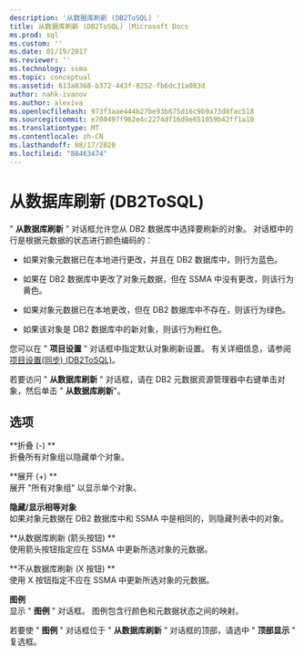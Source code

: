 ```yaml
---
description: '从数据库刷新 (DB2ToSQL) '
title: 从数据库刷新 (DB2ToSQL) |Microsoft Docs
ms.prod: sql
ms.custom: ''
ms.date: 01/19/2017
ms.reviewer: ''
ms.technology: ssma
ms.topic: conceptual
ms.assetid: 613a8368-b372-443f-8252-fb6dc31a003d
author: nahk-ivanov
ms.author: alexiva
ms.openlocfilehash: 973f3aae444b27be93b675d16c9b9a73d8fac518
ms.sourcegitcommit: e700497f962e4c2274df16d9e651059b42ff1a10
ms.translationtype: MT
ms.contentlocale: zh-CN
ms.lasthandoff: 08/17/2020
ms.locfileid: "88463474"
---
```

# <a name="refresh-from-database-db2tosql"></a>从数据库刷新 (DB2ToSQL) 
" **从数据库刷新** " 对话框允许您从 DB2 数据库中选择要刷新的对象。 对话框中的行是根据元数据的状态进行颜色编码的：  
  
-   如果对象元数据已在本地进行更改，并且在 DB2 数据库中，则行为蓝色。  
  
-   如果在 DB2 数据库中更改了对象元数据，但在 SSMA 中没有更改，则该行为黄色。  
  
-   如果对象元数据已在本地更改，但在 DB2 数据库中不存在，则该行为绿色。  
  
-   如果该对象是 DB2 数据库中的新对象，则该行为粉红色。  
  
您可以在 " **项目设置** " 对话框中指定默认对象刷新设置。 有关详细信息，请参阅 [项目设置&#40;同步&#41; &#40;DB2ToSQL&#41;](../../ssma/db2/project-settings-synchronization-db2tosql.md)。  
  
若要访问 " **从数据库刷新** " 对话框，请在 DB2 元数据资源管理器中右键单击对象，然后单击 " **从数据库刷新**"。  
  
## <a name="options"></a>选项  
**折叠 (-) **  
折叠所有对象组以隐藏单个对象。  
  
**展开 (+) **  
展开 "所有对象组" 以显示单个对象。  
  
**隐藏/显示相等对象**  
如果对象元数据在 DB2 数据库中和 SSMA 中是相同的，则隐藏列表中的对象。  
  
**从数据库刷新 (箭头按钮) **  
使用箭头按钮指定应在 SSMA 中更新所选对象的元数据。  
  
**不从数据库刷新 (X 按钮) **  
使用 X 按钮指定不应在 SSMA 中更新所选对象的元数据。  
  
**图例**  
显示 " **图例** " 对话框。 图例包含行颜色和元数据状态之间的映射。  
  
若要使 " **图例** " 对话框位于 " **从数据库刷新** " 对话框的顶部，请选中 " **顶部显示** " 复选框。  
  
